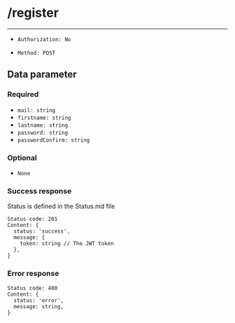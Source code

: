 # /register

---

- `Authorization: No`

- `Method: POST`

## Data parameter

### Required

- `mail: string`
- `firstname: string`
- `lastname: string`
- `password: string`
- `passwordConfirm: string`

### Optional

- `None`

### Success response

Status is defined in the Status.md file

```
Status code: 201
Content: {
  status: 'success',
  message: {
    token: string // The JWT token
  },
}
```

### Error response

```
Status code: 400
Content: {
  status: 'error',
  message: string,
}
```
